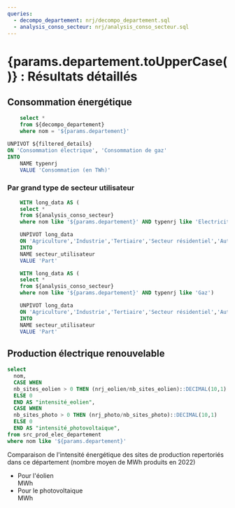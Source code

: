 ```yaml
---
queries:
  - decompo_departement: nrj/decompo_departement.sql 
  - analysis_conso_secteur: nrj/analysis_conso_secteur.sql
---
```


# {params.departement.toUpperCase()} : Résultats détaillés 

## Consommation énergétique 

```sql filtered_details
    select *
    from ${decompo_departement}
    where nom = '${params.departement}'
```
``` sql pivoted_table
UNPIVOT ${filtered_details}
ON 'Consommation électrique', 'Consommation de gaz'
INTO
    NAME typenrj
    VALUE 'Consommation (en TWh)'
```

<LineChart
data="{pivoted_table}"
x="annee"
y="Consommation (en TWh)"
series="typenrj"
title="Evolution de la consommation par type d'énergie"
subtitle = "En TWh"
xAxisTitle= "Année"
xGridlines = true
xFmt="####"
yFmt="#,##0.0"
/>

### Par grand type de secteur utilisateur
```sql filtered_details_elec
    WITH long_data AS (
    select *
    from ${analysis_conso_secteur}
    where nom like '${params.departement}' AND typenrj like 'Electricité')

    UNPIVOT long_data
    ON 'Agriculture','Industrie','Tertiaire','Secteur résidentiel','Autre'
    INTO
    NAME secteur_utilisateur
    VALUE 'Part'
```
```sql filtered_details_gaz
    WITH long_data AS (
    select *
    from ${analysis_conso_secteur}
    where nom like '${params.departement}' AND typenrj like 'Gaz')

    UNPIVOT long_data
    ON 'Agriculture','Industrie','Tertiaire','Secteur résidentiel','Autre'
    INTO
    NAME secteur_utilisateur
    VALUE 'Part'
```
<BarChart
    data={filtered_details_elec} 
    x=annee
    y=Part
    title = "Part de chaque secteur dans la consommation électrique"
    subtitle = "en %"
    series=secteur_utilisateur
    xAxisTitle= "Année"
    yAxisTitle= false
    yMin = 0
    yMax = 100
    xFmt="####"
    yFmt="num0"
/>

<BarChart
    data={filtered_details_gaz} 
    x=annee
    y=Part
    title = "Part de chaque secteur dans la consommation de gaz"
    subtitle = "en %"
    series=secteur_utilisateur
    xAxisTitle= "Année"
    yAxisTitle= false
    yMin = 0
    yMax = 100
    xFmt="####"
    yFmt="num0"
/>

## Production électrique renouvelable

```sql filtered_details_prod_renouv
select 
  nom,
  CASE WHEN
  nb_sites_eolien > 0 THEN (nrj_eolien/nb_sites_eolien)::DECIMAL(10,1)
  ELSE 0
  END AS "intensité_eolien",
  CASE WHEN
  nb_sites_photo > 0 THEN (nrj_photo/nb_sites_photo)::DECIMAL(10,1) 
  ELSE 0 
  END AS "intensité_photovoltaique",
from src_prod_elec_departement
where nom like '${params.departement}'
```
Comparaison de l'intensité énergétique des sites de production repertoriés dans ce département (nombre moyen de MWh produits en 2022)
- <div> Pour l'éolien  <div class = "font-bold"> <Value data={filtered_details_prod_renouv} column=intensité_eolien fmt='num1'/> MWh </div> </div> 
- <div> Pour le photovoltaique  <div class = "font-bold"> <Value data={filtered_details_prod_renouv} column=intensité_photovoltaique fmt='num1'/> MWh </div> </div> 

